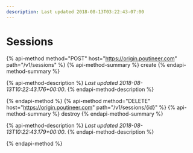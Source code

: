 ```yaml
---
description: Last updated 2018-08-13T03:22:43-07:00
---
```


# Sessions

{% api-method method="POST" host="https://origin.poutineer.com" path="/v1/sessions" %}
  {% api-method-summary %}
    create
  {% endapi-method-summary %}

  {% api-method-description %}
    *Last updated <time time="2018-08-13T10:22:43.176+00:00">2018-08-13T10:22:43.176+00:00</time>*.
  {% endapi-method-description %}


{% endapi-method %}
{% api-method method="DELETE" host="https://origin.poutineer.com" path="/v1/sessions/{id}" %}
  {% api-method-summary %}
    destroy
  {% endapi-method-summary %}

  {% api-method-description %}
    *Last updated <time time="2018-08-13T10:22:43.179+00:00">2018-08-13T10:22:43.179+00:00</time>*.
  {% endapi-method-description %}


{% endapi-method %}
